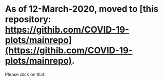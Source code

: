 # As of 12-March-2020, moved to [this repository: https://githib.com/COVID-19-plots/mainrepo](https://githib.com/COVID-19-plots/mainrepo). 

Please click on that.
